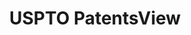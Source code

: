 ---
bigquery: https://console.cloud.google.com/bigquery?p=patents-public-data&d=patentsview&page=dataset
citation: Attribution should be given to PatentsView for use, distribution, or derivative
  works.
code: https://github.com/CSSIP-AIR/PatentsView-Code-Snippets/
contributors: USPTO
cost: None
description: 'PatentsView includes US patent data including raw data (summaries, applications,
  pregrant applications), disambugations of inventors and assignees, and inventor
  gender estimates.  Also foreign priority data, # of figures and sheets, and government
  interest statements.'
documentation: https://patentsview.org/query/builder-faqs
last_edit: Mon, 04 Apr 2022 19:02:57 GMT
location: https://patentsview.org/
maintained_by: USPTO
record_creation_timestamp: 12/2/2020 17:20:46
schema_fields: '[''subcategory_id'', ''male'', ''level_three'', ''category'', ''disamb_assignee_id_20200331'',
  ''disamb_inventor_id_20170808'', ''rawassignee_id'', ''_371_date'', ''id'', ''group_id'',
  ''name'', ''location_id'', ''gi_statement'', ''contract_award_number'', ''disamb_assignee_id_20200929'',
  ''category_id'', ''disamb_inventor_id_20191008'', ''disamb_inventor_id_20191231'',
  ''variety'', ''disclaimer_date'', ''inventor_id'', ''term_disclaimer'', ''term_extension'',
  ''section_id'', ''length'', ''assignee_id'', ''reldocno'', ''rawinventor_id'', ''designation'',
  ''organization_id'', ''disamb_assignee_id_20190820'', ''disamb_inventor_id_20190820'',
  ''f371_date'', ''country_transformed'', ''classification_value'', ''state_fips'',
  ''lawyer_id'', ''disamb_assignee_id_20200630'', ''county'', ''_102_date'', ''doc_type'',
  ''ipc_version_indicator'', ''latlong'', ''withdrawn'', ''disamb_inventor_id_20171226'',
  ''dependent'', ''disamb_assignee_id_20191231'', ''uuid'', ''mainclass_id'', ''publication_number'',
  ''disamb_inventor_id_20200630'', ''subgroup_id'', ''number'', ''lname'', ''disamb_inventor_id_20170307'',
  ''num_figures'', ''disamb_inventor_id_20181127'', ''main_group'', ''organization'',
  ''deceased'', ''doctype'', ''disamb_inventor_id_20180528'', ''lapse_of_patent'',
  ''disamb_assignee_id_20190312'', ''disamb_inventor_id_20200331'', ''level_two'',
  ''subclass'', ''applicant_type'', ''series_code'', ''group'', ''field_title'', ''disamb_assignee_id_20191008'',
  ''num'', ''num_claims'', ''disamb_inventor_id_20190312'', ''state'', ''type'', ''section'',
  ''subsection_id'', ''county_fips'', ''title'', ''name_last'', ''sector_title'',
  ''num_sheets'', ''sequence'', ''text'', ''attribution_status'', ''abstract'', ''action_date'',
  ''rule_47'', ''disamb_inventor_id_20201229'', ''name_first'', ''classification_level'',
  ''latin_name'', ''citation_id'', ''relkind'', ''fname'', ''kind'', ''subgroup'',
  ''male_flag'', ''disamb_assignee_id_20181127'', ''city'', ''patent_id'', ''longitude'',
  ''filename'', ''classification_status'', ''disamb_inventor_id_20200929'', ''field_id'',
  ''exemplary'', ''f102_date'', ''rel_id'', ''status'', ''symbol_position'', ''country'',
  ''classification_data_source'', ''term_grant'', ''role'', ''level_one'', ''latitude'',
  ''rawlocation_id'', ''ipc_class'', ''application_id'', ''disamb_inventor_id_20171003'',
  ''date'', ''subclass_id'']'
shortname: patentsview
tags:
- disambiguation
- United States
- gender
terms_of_use: Creative Commons Attribution 4.0 International License.
timeframe: 1963-1999
title: USPTO PatentsView
uuid: cf1780b1-e265-4e49-8d1d-83b9cfe0fd9a
---